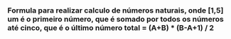 ### Formula para realizar calculo de números naturais, onde [1,5] um é o primeiro número, que é somado por todos os números até cinco, que é o último número total = (A+B) * (B-A+1) / 2 